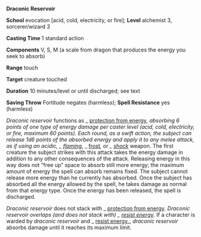  **Draconic Reservoir**

**School** evocation [acid, cold, electricity, or fire]; **Level** alchemist 3, sorcerer/wizard 3

**Casting Time** 1 standard action

**Components** V, S, M (a scale from dragon that produces the energy you seek to absorb)

**Range** touch

**Target** creature touched

**Duration** 10 minutes/level or until discharged; see text

**Saving Throw** Fortitude negates (harmless); **Spell Resistance** yes (harmless)

_Draconic reservoir_ functions as _ [protection from energy](../../spells/protectionFromEnergy.md#_protection-from-energy)_, absorbing 6 points of one type of energy damage per caster level (acid, cold, electricity, or fire, maximum 60 points). Each round, as a swift action, the subject can release 1d6 points of the absorbed energy and apply it to any melee attack, as if using an _acidic_, _ [flaming](../../magicItems/weapons.md#_weapons-flaming)_, _ [frost](../../magicItems/weapons.md#_weapons-frost)_, or _ [shock](../../magicItems/weapons.md#_weapons-shock)_ weapon. The first creature the subject strikes with this attack takes the energy damage in addition to any other consequences of the attack. Releasing energy in this way does not “free up” space to absorb still more energy; the maximum amount of energy the spell can absorb remains fixed. The subject cannot release more energy than he currently has absorbed. Once the subject has absorbed all the energy allowed by the spell, he takes damage as normal from that energy type. Once the energy has been released, the spell is discharged.

_Draconic reservoir_ does not stack with _ [protection from energy](../../spells/protectionFromEnergy.md#_protection-from-energy)_. _Draconic reservoir_ overlaps (and does not stack with) _ [resist energy](../../spells/resistEnergy.md#_resist-energy)_. If a character is warded by _draconic reservoir_ and _ [resist energy](../../spells/resistEnergy.md#_resist-energy)_, _draconic reservoir_ absorbs damage until it reaches its maximum limit.

